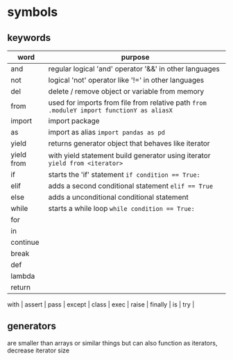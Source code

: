 # symbols

## keywords

word | purpose
--- | ---
and | regular logical 'and' operator '&&' in other languages
not | logical 'not' operator like '!=' in other languages
del | delete / remove object or variable from memory
from | used for imports from file from relative path ```from .moduleY import functionY as aliasX```
import | import package 
as | import as alias ```import pandas as pd```
yield | returns generator object that behaves like iterator
yield from | with yield statement build generator using iterator ``` yield from <iterator>```
if | starts the 'if' statement ```if condition == True:```
elif | adds a second conditional statement ```elif == True```
else | adds a unconditional conditional statement
while | starts a while loop ```while condition == True:```
for |
in | 
continue |
break | 
def |
lambda |
return |

with | 
assert | 
pass | 
except |
class |
exec | 
raise | 
finally | 
is |
try |


## generators
are smaller than arrays or similar things but can also function as iterators, decrease iterator size

